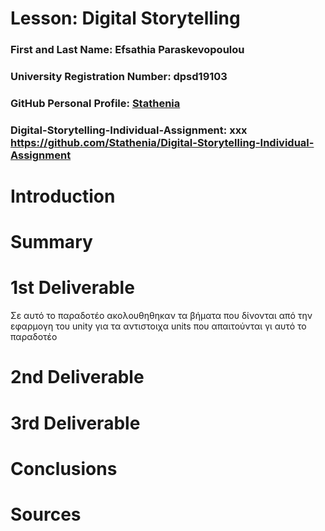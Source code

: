 # Lesson: Digital Storytelling

### First and Last Name: Efsathia Paraskevopoulou 
### University Registration Number: dpsd19103
### GitHub Personal Profile: [Stathenia](https://github.com/Stathenia)
### Digital-Storytelling-Individual-Assignment: xxx https://github.com/Stathenia/Digital-Storytelling-Individual-Assignment

# Introduction



# Summary


# 1st Deliverable
</p> Σε αυτό το παραδοτέο ακολουθηθηκαν τα βήματα που δίνονται από την εφαρμογη του unity για τα αντιστοιχα units που απαιτούνται γι αυτό το παραδοτέο </p>


# 2nd Deliverable


# 3rd Deliverable 


# Conclusions


# Sources
